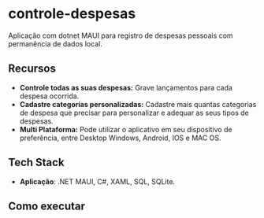# controle-despesas
Aplicação com dotnet MAUI para registro de despesas pessoais com permanência de dados local.

## Recursos
- **Controle todas as suas despesas:** Grave lançamentos para cada despesa ocorrida.
- **Cadastre categorias personalizadas:** Cadastre mais quantas categorias de despesa que precisar para personalizar e adequar as seus tipos de despesas.
- **Multi Plataforma:** Pode utilizar o aplicativo em seu dispositivo de preferência, entre Desktop Windows, Android, IOS e MAC OS.

## Tech Stack
- **Aplicação**: .NET MAUI, C#, XAML, SQL, SQLite.

## Como executar

